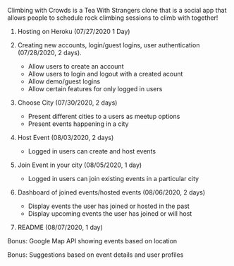 Climbing with Crowds is a Tea With Strangers clone that is a social app that allows people to schedule rock climbing sessions to climb with together!

1. Hosting on Heroku (07/27/2020 1 Day)

2. Creating new accounts, login/guest logins, user authentication (07/28/2020, 2 days).
    - Allow users to create an account
    - Allow users to login and logout with a created acount
    - Allow demo/guest logins
    - Allow certain features for only logged in users

3. Choose City (07/30/2020, 2 days)
    - Present different cities to a users as meetup options 
    - Present events happening in a city
    
4. Host Event (08/03/2020, 2 days)
    - Logged in users can create and host events   

5. Join Event in your city (08/05/2020, 1 day)
    - Logged in users can join existing events in a particular city

6. Dashboard of joined events/hosted events (08/06/2020, 2 days)
    - Display events the user has joined or hosted in the past
    - Display upcoming events the user has joined or will host

7. README (08/07/2020, 1 day)

Bonus: Google Map API showing events based on location

Bonus: Suggestions based on event details and user profiles